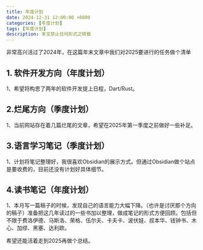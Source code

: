 ```yaml
---
title: 年度计划
date: 2024-12-31 12:00:00 +0800
categories: [年度计划]
tags: [年度计划]
description: 本文禁止任何形式之转载
---
```



非常高兴活过了2024年，在这篇年末文章中我们对2025要进行的任务做个清单

## 1. 软件开发方向（年度计划）
1、希望将构思了两年的软件开发提上日程，Dart/Rust。

## 2.烂尾方向（季度计划）
1、当前网站存在着几篇烂尾的文章，希望在2025年第一季度之前做好一些补足。

## 3.语言学习笔记（季度计划）
1、计划将笔记整理好，我很喜欢Obsidian的展示方式。但通过Obsidian做个站点是要收费的，目前还没有计划好具体细节。

## 4.读书笔记（年度计划）
1、本月写一篇稿子的时候，发现自己的语言能力大幅下降。（也许是讨厌那个方向的稿子）准备把这几年读过的一些书加以整理，做成笔记的形式方便回顾。包括但不限于费洛伊德、马斯洛、荣格、伍尔夫、卡夫卡、波伏娃、叔本华、钱钟书、木心、加缪、黑塞、达利欧。

希望还能活着走到2025再做个总结。